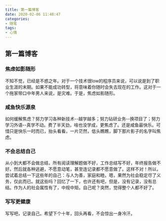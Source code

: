 ```yaml
---
title: 第一篇博客
date: 2020-02-06 11:48:47
categories:
- 随笔
tags:
- 心情
---
```


## 第一篇博客

### 焦虑如影随形

不知不觉，已经是不惑之年。对于一个技术很low的程序员来说，可以说是到了职业生涯的末期。如果不能成功转型，将意味着你随时会失去现在的工作。这对于一个拖家带口中年男人来说，是灾难。于是，焦虑如影随形。

### 咸鱼快乐源泉

如何缓解焦虑？努力学习各种新技术--越学越多；努力钻研业务--换项目了；努力学习外语--真学不动。费了半天劲，啥也没学成，更焦虑了。还是咸鱼最快乐。可惜只是快乐一时而已，抬头看看，一片茫然，低头瞧瞧，脚下那片影子的名字叫焦虑。

### 不会总结自己

从小到大都不会做总结，所有阅读理解题做不好，工作总结写不好，年终报告做不好。然后就各种逃避，不愿意动笔，甚至连记录都不愿意做了。这样不对！所以，尝试着总结一下这些年的自己：与人为善，家庭和睦。嗯，果然为社会稳定尽了义务，仅此而已。就这些吗？回忆了一下，也许还有吧，但是，没有记录，没有总结。作为人的社会属性有了，中规中矩。自己呢？突然，觉得整个人都不好了。

### 写写更健康

写写吧，记录自己。希望下个十年，回头再看，不会惊出一身冷汗。
